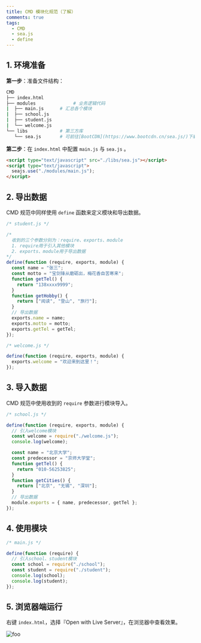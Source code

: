 ```yaml
---
title: CMD 模块化规范（了解）
comments: true
tags:
  - CMD
  - sea.js
  - define
---
```


## 1. 环境准备

**第一步**：准备文件结构：

```sh
CMD
├── index.html
├── modules              # 业务逻辑代码
|  ├── main.js      # 汇总各个模块
|  ├── school.js
|  ├── student.js
|  └── welcome.js
└── libs            # 第三方库
   └── sea.js       # 可前往[BootCDN](https://www.bootcdn.cn/sea.js/)下载
```

**第二步**：在 `index.html` 中配置 `main.js` 与 `sea.js` 。

```html
<script type="text/javascript" src="./libs/sea.js"></script>
<script type="text/javascript">
  seajs.use("./modules/main.js");
</script>
```

## 2. 导出数据

CMD 规范中同样使用 `define` 函数来定义模块和导出数据。

```js
/* student.js */

/*
  收到的三个参数分别为：require、exports、module
  1. require⽤于引⼊其他模块
  2. exports、module⽤于导出数据
*/
define(function (require, exports, module) {
  const name = "张三";
  const motto = "宝剑锋从磨砺出，梅花香自苦寒来";
  function getTel() {
    return "138xxxx9999";
  }
  function getHobby() {
    return ["阅读", "登山", "旅行"];
  }
  // 导出数据
  exports.name = name;
  exports.motto = motto;
  exports.getTel = getTel;
});
```

```js
/* welcome.js */

define(function (require, exports, module) {
  exports.welcome = "欢迎来到这里！";
});
```

## 3. 导入数据

CMD 规范中使用收到的 `require` 参数进行模块导入。

```js
/* school.js */

define(function (require, exports, module) {
  // 引入welcome模块
  const welcome = require("./welcome.js");
  console.log(welcome);

  const name = "北京大学";
  const predecessor = "京师大学堂";
  function getTel() {
    return "010-56253825";
  }
  function getCities() {
    return ["北京", "无锡", "深圳"];
  }
  // 导出数据
  module.exports = { name, predecessor, getTel };
});
```

## 4. 使用模块

```js {15-18}
/* main.js */

define(function (require) {
  // 引入school、student模块
  const school = require("./school");
  const student = require("./student");
  console.log(school);
  console.log(student);
});
```

## 5. 浏览器端运行

右键 `index.html`，选择『Open with Live Server』，在浏览器中查看效果。

<img class="zoomable" :src="$withBase('/images/screenshot/notes/2/5/1.png')" alt="foo">
